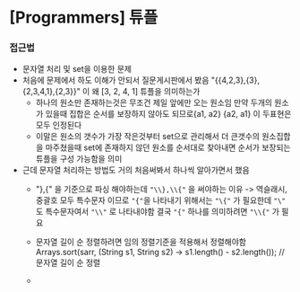 # [Programmers] 튜플

### 접근법
 
- 문자열 처리 및 set을 이용한 문제
- 처음에 문제에서 하도 이해가 안되서 질문게시판에서 봤음 "{{4,2,3},{3},{2,3,4,1},{2,3}}" 이 왜 [3, 2, 4, 1] 튜플을 의미하는가
  - 하나의 원소만 존재하는것은 무조건 제일 앞에만 오는 원소임 만약 두개의 원소가 있을때 집합은 순서를 보장하지 않아도 되므로{a1, a2} {a2, a1} 이 두표현은 모두 인정된다
  - 이말은 원소의 갯수가 가장 작은것부터 set으로 관리해서 더 큰갯수의 원소집합을 마주쳤을때 set에 존재하지 않던 원소를 순서대로 찾아내면 순서가 보장되는 튜플을 구성 가능함을 의미
- 근데 문자열 처리하는 방법도 거의 처음써봐서 하나씩 알아가면서 했음
  - "},{" 을 기준으로 파싱 해야하는데 `"\\},\\{"` 을 써야하는 이유 -> 역슬래시, 중괄호 모두 특수문자 이므로 `"{"`을 나타내기 위해서는 `"\{"` 가 필요한데 `"\"` 도 특수문자여서 `"\\"` 로 나타내야함 결국 `"{"` 하나를 의미하려면 `"\\{"` 가 필요

  - 문자열 길이 순 정렬하려면 임의 정렬기준을 적용해서 정렬해야함 Arrays.sort(sarr, (String s1, String s2) -> s1.length() - s2.length()); //문자열 길이 순 정렬
  - 
